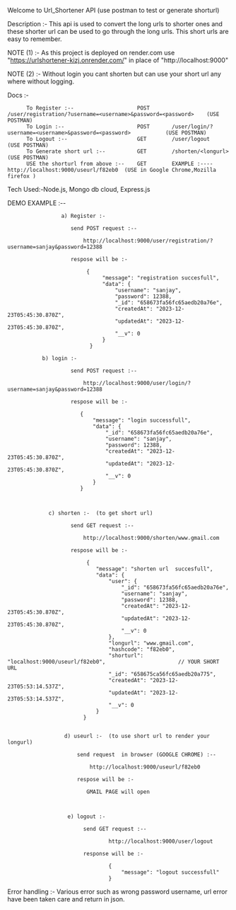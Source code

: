 Welcome to Url_Shortener API (use postman to test or generate shorturl)


   Description :- This api is used to convert the long urls to shorter ones and these shorter url can be used to go through the long urls. This short urls are easy to remember.

   NOTE (1) :- As this project is deployed on render.com  use "https://urlshortener-kizj.onrender.com/" in place of "http://localhost:9000"
   
   NOTE (2) :- Without login you cant shorten but can use your short url any where without logging.

   Docs :- 
   
          To Register :--                    POST       /user/registration/?username=<username>&password=<password>    (USE POSTMAN)
          To Login :--                       POST       /user/login/?username=<username>&password=<password>           (USE POSTMAN)
          To Logout :--                      GET        /user/logout                                                   (USE POSTMAN)
          To Generate short url :--          GET        /shorten/<longurl>        (USE POSTMAN)
          USE the shorturl from above :--    GET        EXAMPLE :---- http://localhost:9000/useurl/f82eb0  (USE in Google Chrome,Mozilla firefox )
          

  Tech Used:-Node.js, Mongo db cloud, Express.js                 

  DEMO EXAMPLE :--
  
  
                     a) Register :- 

                        send POST request :-- 

                            http://localhost:9000/user/registration/?username=sanjay&password=12388

                        respose will be :-

                             {
                                  "message": "registration succesfull",
                                  "data": {
                                      "username": "sanjay",
                                      "password": 12388,
                                      "_id": "658673fa56fc65aedb20a76e",
                                      "createdAt": "2023-12-23T05:45:30.870Z",
                                      "updatedAt": "2023-12-23T05:45:30.870Z",
                                      "__v": 0
                                  }
                              }

               b) login :- 

                        send POST request :-- 

                            http://localhost:9000/user/login/?username=sanjay&password=12388

                        respose will be :-

                           {
                               "message": "login successfull",
                               "data": {
                                   "_id": "658673fa56fc65aedb20a76e",
                                   "username": "sanjay",
                                   "password": 12388,
                                   "createdAt": "2023-12-23T05:45:30.870Z",
                                   "updatedAt": "2023-12-23T05:45:30.870Z",
                                   "__v": 0
                               }
                           }  



                 c) shorten :-  (to get short url)

                        send GET request :-- 

                            http://localhost:9000/shorten/www.gmail.com

                        respose will be :-

                             {
                                "message": "shorten url  succesfull",
                                "data": {
                                    "user": {
                                        "_id": "658673fa56fc65aedb20a76e",
                                        "username": "sanjay",
                                        "password": 12388,
                                        "createdAt": "2023-12-23T05:45:30.870Z",
                                        "updatedAt": "2023-12-23T05:45:30.870Z",
                                        "__v": 0
                                    },
                                    "longurl": "www.gmail.com",
                                    "hashcode": "f82eb0",
                                    "shorturl": "localhost:9000/useurl/f82eb0",                       // YOUR SHORT URL
                                    "_id": "658675ca56fc65aedb20a775",
                                    "createdAt": "2023-12-23T05:53:14.537Z",
                                    "updatedAt": "2023-12-23T05:53:14.537Z",
                                    "__v": 0
                                }
                            }  


                      d) useurl :-  (to use short url to render your longurl) 

                          send request  in browser (GOOGLE CHROME) :-- 
  
                              http://localhost:9000/useurl/f82eb0
  
                          respose will be :-
  
                             GMAIL PAGE will open



                       e) logout :- 

                            send GET request :--

                                    http://localhost:9000/user/logout

                            response will be :-

                                    {
                                        "message": "logout successfull"
                                    }

                                  
Error handling :- Various error such as wrong password username, url error have been taken care and return in json.




                           
   
